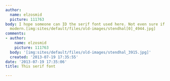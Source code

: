 ```yaml
---
author:
  name: elzosmid
  picture: 111763
body: I hope someone can ID the serif font used here. Not even sure if it's old or
  modern.[img:sites/default/files/old-images/stendhal[0]_4944.jpg]
comments:
- author:
    name: elzosmid
    picture: 111763
  body: '[img:sites/default/files/old-images/stendhal_3915.jpg]'
  created: '2013-07-19 17:35:55'
date: '2013-07-19 17:35:06'
title: This serif font

---
```

